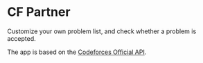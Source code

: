# CF Partner

Customize your own problem list, and check whether a problem is accepted.

The app is based on the [Codeforces Official API](https://codeforces.com/apiHelp).
